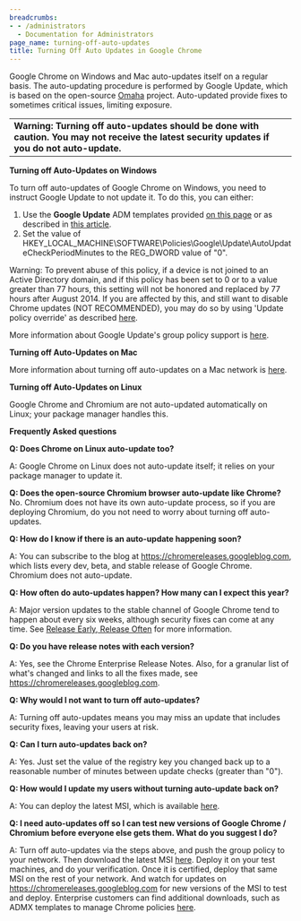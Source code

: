 ```yaml
---
breadcrumbs:
- - /administrators
  - Documentation for Administrators
page_name: turning-off-auto-updates
title: Turning Off Auto Updates in Google Chrome
---
```


Google Chrome on Windows and Mac auto-updates itself on a regular basis. The
auto-updating procedure is performed by Google Update, which is based on the
open-source [Omaha](https://github.com/google/omaha) project. Auto-updated
provide fixes to sometimes critical issues, limiting exposure.

<table>
<tr>
<td><b>Warning: Turning off auto-updates should be done with caution. You may not receive the latest security updates if you do not auto-update.</b></td>
</tr>
</table>

**Turning off Auto-Updates on Windows**

To turn off auto-updates of Google Chrome on Windows, you need to instruct
Google Update to not update it. To do this, you can either:

1.  Use the **Google Update** ADM templates provided [on this
            page](/administrators/policy-templates) or as described in [this
            article](https://support.google.com/chrome/a/answer/6350036).
2.  Set the value of
            HKEY_LOCAL_MACHINE\\SOFTWARE\\Policies\\Google\\Update\\AutoUpdateCheckPeriodMinutes
            to the REG_DWORD value of "0".

Warning: To prevent abuse of this policy, if a device is not joined to an Active
Directory domain, and if this policy has been set to 0 or to a value greater
than 77 hours, this setting will not be honored and replaced by 77 hours after
August 2014. If you are affected by this, and still want to disable Chrome
updates (NOT RECOMMENDED), you may do so by using 'Update policy override' as
described [here](https://support.google.com/chrome/a/answer/6350036#Policies).

More information about Google Update's group policy support is
[here](https://support.google.com/chrome/a/answer/6350036).

**Turning off Auto-Updates on Mac**

More information about turning off auto-updates on a Mac network is
[here](http://www.google.com/support/installer/bin/answer.py?hl=en&answer=147176&ctx=go).

**Turning off Auto-Updates on Linux**

Google Chrome and Chromium are not auto-updated automatically on Linux; your
package manager handles this.

**Frequently Asked questions**

**Q: Does Chrome on Linux auto-update too?**

A: Google Chrome on Linux does not auto-update itself; it relies on your package
manager to update it.

**Q: Does the open-source Chromium browser auto-update like Chrome?**
No. Chromium does not have its own auto-update process, so if you are deploying
Chromium, do you not need to worry about turning off auto-updates.

**Q: How do I know if there is an auto-update happening soon?**

A: You can subscribe to the blog at <https://chromereleases.googleblog.com>,
which lists every dev, beta, and stable release of Google Chrome. Chromium does
not auto-update.

**Q: How often do auto-updates happen? How many can I expect this year?**

A: Major version updates to the stable channel of Google Chrome tend to happen
about every six weeks, although security fixes can come at any time. See
[Release Early, Release
Often](http://blog.chromium.org/2010/07/release-early-release-often.html) for
more information.

**Q: Do you have release notes with each version?**

A: Yes, see the Chrome Enterprise Release Notes. Also, for a granular list of
what's changed and links to all the fixes made, see
<https://chromereleases.googleblog.com>.

**Q: Why would I not want to turn off auto-updates?**

A: Turning off auto-updates means you may miss an update that includes security
fixes, leaving your users at risk.

**Q: Can I turn auto-updates back on?**

A: Yes. Just set the value of the registry key you changed back up to a
reasonable number of minutes between update checks (greater than "0").

**Q: How would I update my users without turning auto-update back on?**

A: You can deploy the latest MSI, which is available
[here](http://www.google.com/chrome/eula.html?msi=true).

**Q: I need auto-updates off so I can test new versions of Google Chrome /
Chromium before everyone else gets them. What do you suggest I do?**

A: Turn off auto-updates via the steps above, and push the group policy to your
network. Then download the latest MSI
[here](http://www.google.com/chrome/eula.html?msi=true). Deploy it on your test
machines, and do your verification. Once it is certified, deploy that same MSI
on the rest of your network. And watch for updates on
<https://chromereleases.googleblog.com> for new versions of the MSI to test and
deploy. Enterprise customers can find additional downloads, such as ADMX
templates to manage Chrome policies
[here](https://cloud.google.com/chrome-enterprise/browser/download/).
